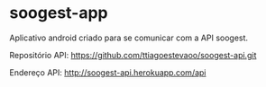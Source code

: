# soogest-app

Aplicativo android criado para se comunicar com a API soogest.

Repositório API: https://github.com/ttiagoestevaoo/soogest-api.git

Endereço API: http://soogest-api.herokuapp.com/api
